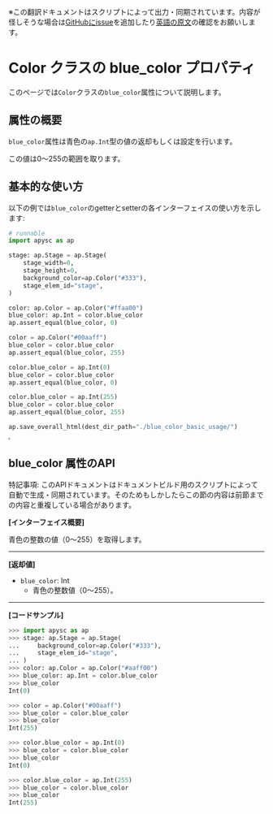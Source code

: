 <span class="inconspicuous-txt">※この翻訳ドキュメントはスクリプトによって出力・同期されています。内容が怪しそうな場合は<a href="https://github.com/simon-ritchie/apysc/issues" target="_blank">GitHubにissue</a>を追加したり[英語の原文](https://simon-ritchie.github.io/apysc/en/blue_color.html)の確認をお願いします。</span>

# Color クラスの blue_color プロパティ

このページでは`Color`クラスの`blue_color`属性について説明します。

## 属性の概要

`blue_color`属性は青色の`ap.Int`型の値の返却もしくは設定を行います。

この値は0～255の範囲を取ります。

## 基本的な使い方

以下の例では`blue_color`のgetterとsetterの各インターフェイスの使い方を示します:

```py
# runnable
import apysc as ap

stage: ap.Stage = ap.Stage(
    stage_width=0,
    stage_height=0,
    background_color=ap.Color("#333"),
    stage_elem_id="stage",
)

color: ap.Color = ap.Color("#ffaa00")
blue_color: ap.Int = color.blue_color
ap.assert_equal(blue_color, 0)

color = ap.Color("#00aaff")
blue_color = color.blue_color
ap.assert_equal(blue_color, 255)

color.blue_color = ap.Int(0)
blue_color = color.blue_color
ap.assert_equal(blue_color, 0)

color.blue_color = ap.Int(255)
blue_color = color.blue_color
ap.assert_equal(blue_color, 255)

ap.save_overall_html(dest_dir_path="./blue_color_basic_usage/")
```

<iframe src="static/blue_color_basic_usage/index.html" width="0" height="0"></iframe>

## blue_color 属性のAPI

<span class="inconspicuous-txt">特記事項: このAPIドキュメントはドキュメントビルド用のスクリプトによって自動で生成・同期されています。そのためもしかしたらこの節の内容は前節までの内容と重複している場合があります。</span>

**[インターフェイス概要]**

青色の整数の値（0～255）を取得します。<hr>

**[返却値]**

- `blue_color`: Int
  - 青色の整数値（0～255）。

<hr>

**[コードサンプル]**

```py
>>> import apysc as ap
>>> stage: ap.Stage = ap.Stage(
...     background_color=ap.Color("#333"),
...     stage_elem_id="stage",
... )
>>> color: ap.Color = ap.Color("#aaff00")
>>> blue_color: ap.Int = color.blue_color
>>> blue_color
Int(0)

>>> color = ap.Color("#00aaff")
>>> blue_color = color.blue_color
>>> blue_color
Int(255)

>>> color.blue_color = ap.Int(0)
>>> blue_color = color.blue_color
>>> blue_color
Int(0)

>>> color.blue_color = ap.Int(255)
>>> blue_color = color.blue_color
>>> blue_color
Int(255)
```